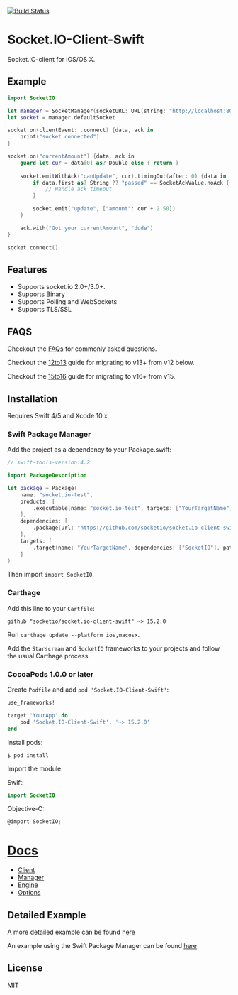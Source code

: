 [![Build Status](https://travis-ci.org/socketio/socket.io-client-swift.svg?branch=master)](https://travis-ci.org/socketio/socket.io-client-swift)

# Socket.IO-Client-Swift
Socket.IO-client for iOS/OS X.

## Example
```swift
import SocketIO

let manager = SocketManager(socketURL: URL(string: "http://localhost:8080")!, config: [.log(true), .compress])
let socket = manager.defaultSocket

socket.on(clientEvent: .connect) {data, ack in
    print("socket connected")
}

socket.on("currentAmount") {data, ack in
    guard let cur = data[0] as? Double else { return }
    
    socket.emitWithAck("canUpdate", cur).timingOut(after: 0) {data in
        if data.first as? String ?? "passed" == SocketAckValue.noAck {
            // Handle ack timeout 
        }

        socket.emit("update", ["amount": cur + 2.50])
    }

    ack.with("Got your currentAmount", "dude")
}

socket.connect()
```

## Features
- Supports socket.io 2.0+/3.0+.
- Supports Binary
- Supports Polling and WebSockets
- Supports TLS/SSL

## FAQS
Checkout the [FAQs](https://nuclearace.github.io/Socket.IO-Client-Swift/faq.html) for commonly asked questions.


Checkout the [12to13](https://nuclearace.github.io/Socket.IO-Client-Swift/12to13.html) guide for migrating to v13+ from v12 below.

Checkout the [15to16](https://nuclearace.github.io/Socket.IO-Client-Swift/15to16.html) guide for migrating to v16+ from v15.

## Installation
Requires Swift 4/5 and Xcode 10.x

### Swift Package Manager
Add the project as a dependency to your Package.swift:
```swift
// swift-tools-version:4.2

import PackageDescription

let package = Package(
    name: "socket.io-test",
    products: [
        .executable(name: "socket.io-test", targets: ["YourTargetName"])
    ],
    dependencies: [
        .package(url: "https://github.com/socketio/socket.io-client-swift", .upToNextMinor(from: "15.0.0"))
    ],
    targets: [
        .target(name: "YourTargetName", dependencies: ["SocketIO"], path: "./Path/To/Your/Sources")
    ]
)
```

Then import `import SocketIO`.

### Carthage
Add this line to your `Cartfile`:
```
github "socketio/socket.io-client-swift" ~> 15.2.0
```

Run `carthage update --platform ios,macosx`.

Add the `Starscream` and `SocketIO` frameworks to your projects and follow the usual Carthage process.

### CocoaPods 1.0.0 or later
Create `Podfile` and add `pod 'Socket.IO-Client-Swift'`:

```ruby
use_frameworks!

target 'YourApp' do
    pod 'Socket.IO-Client-Swift', '~> 15.2.0'
end
```

Install pods:

```
$ pod install
```

Import the module:

Swift:
```swift
import SocketIO
```

Objective-C:

```Objective-C
@import SocketIO;
```


# [Docs](https://nuclearace.github.io/Socket.IO-Client-Swift/index.html)

- [Client](https://nuclearace.github.io/Socket.IO-Client-Swift/Classes/SocketIOClient.html)
- [Manager](https://nuclearace.github.io/Socket.IO-Client-Swift/Classes/SocketManager.html)
- [Engine](https://nuclearace.github.io/Socket.IO-Client-Swift/Classes/SocketEngine.html)
- [Options](https://nuclearace.github.io/Socket.IO-Client-Swift/Enums/SocketIOClientOption.html)

## Detailed Example
A more detailed example can be found [here](https://github.com/nuclearace/socket.io-client-swift-example)

An example using the Swift Package Manager can be found [here](https://github.com/nuclearace/socket.io-client-swift-spm-example)

## License
MIT
